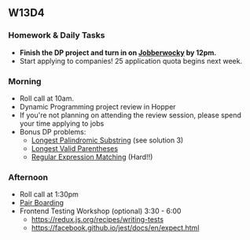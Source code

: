 ## W13D4
### Homework & Daily Tasks
* **Finish the DP project and turn in on [Jobberwocky][Jobberwocky] by 12pm.**
* Start applying to companies! 25 application quota begins next week.

### Morning

* Roll call at 10am.
* Dynamic Programming project review in Hopper
* If you're not planning on attending the review session, please spend your time applying to jobs
* Bonus DP problems:
  * [Longest Palindromic Substring](https://leetcode.com/problems/longest-palindromic-substring/description/) (see solution 3)
  * [Longest Valid Parentheses](https://leetcode.com/problems/longest-valid-parentheses/description/)
  * [Regular Expression Matching](https://leetcode.com/problems/regular-expression-matching/description/) (Hard!!)

### Afternoon

* Roll call at 1:30pm
* [Pair Boarding][pair-boarding-index]
* Frontend Testing Workshop (optional) 3:30 - 6:00
  * https://redux.js.org/recipes/writing-tests
  * https://facebook.github.io/jest/docs/en/expect.html

<!-- LINKS -->
[Jobberwocky]: http://progress.appacademy.io/jobberwocky
[pair-boarding-index]: ../technical-skills/whiteboarding/index.md

<!-- Algorithms Readings & Projects -->
[dijkstras-readings]: https://github.com/appacademy/job-search-curriculum/tree/master/SF/algorithms/w13d3
[dijkstras]: https://github.com/appacademy/job-search-curriculum/tree/master/SF/algorithms/w13d3/project7
